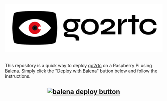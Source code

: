 <h1 align="center">

  ![go2rtc](https://raw.githubusercontent.com/AlexxIT/go2rtc/refs/heads/master/assets/logo.gif)
  <br>
</h1>

This repository is a quick way to deploy [go2rtc](https://github.com/AlexxIT/go2rtc) on a Raspberry Pi using [Balena](https://www.balena.io/cloud). Simply click the "[Deploy with Balena](https://dashboard.balena-cloud.com/deploy?repoUrl=https://github.com/BrunoTCouto/balena-go2rtc)" button below and follow the instructions.

<h2 align="center">

[![balena deploy button](https://www.balena.io/deploy.svg)](https://dashboard.balena-cloud.com/deploy?repoUrl=https://github.com/BrunoTCouto/balena-go2rtc)
</h2>